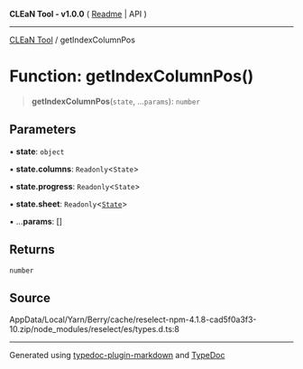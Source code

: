 **CLEaN Tool - v1.0.0** ( [Readme](../README.md) \| API )

***

[CLEaN Tool](../exports.md) / getIndexColumnPos

# Function: getIndexColumnPos()

> **getIndexColumnPos**(`state`, ...`params`): `number`

## Parameters

▪ **state**: `object`

▪ **state.columns**: `Readonly`\<`State`\>

▪ **state.progress**: `Readonly`\<`State`\>

▪ **state.sheet**: `Readonly`\<[`State`](../interfaces/State.md)\>

▪ ...**params**: []

## Returns

`number`

## Source

AppData/Local/Yarn/Berry/cache/reselect-npm-4.1.8-cad5f0a3f3-10.zip/node\_modules/reselect/es/types.d.ts:8

***

Generated using [typedoc-plugin-markdown](https://www.npmjs.com/package/typedoc-plugin-markdown) and [TypeDoc](https://typedoc.org/)
